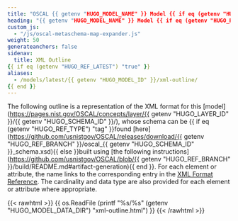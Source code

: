 ```yaml
---
title: "OSCAL {{ getenv "HUGO_MODEL_NAME" }} Model {{ if eq (getenv "HUGO_REF_VERSION") "develop" }}Development Snapshot{{ else }}{{ getenv "HUGO_REF_BRANCH" }}{{ end }} XML Format Outline"
heading: "{{ getenv "HUGO_MODEL_NAME" }} Model {{ if eq (getenv "HUGO_REF_VERSION") "develop" }}Development Snapshot{{ else }}{{ getenv "HUGO_REF_BRANCH" }}{{ end }} XML Format Outline"
custom_js:
  - "/js/oscal-metaschema-map-expander.js"
weight: 50
generateanchors: false
sidenav:
  title: XML Outline
{{ if eq (getenv "HUGO_REF_LATEST") "true" }}
aliases:
  - /models/latest/{{ getenv "HUGO_MODEL_ID" }}/xml-outline/
{{ end }}
---
```


The following outline is a representation of the XML format for this [model](https://pages.nist.gov/OSCAL/concepts/layer/{{ getenv "HUGO_LAYER_ID" }}/{{ getenv "HUGO_SCHEMA_ID" }}/),
whose schema can be {{ if eq (getenv "HUGO_REF_TYPE") "tag" }}found [here](https://github.com/usnistgov/OSCAL/releases/download/{{ getenv "HUGO_REF_BRANCH" }}/oscal_{{ getenv "HUGO_SCHEMA_ID" }}_schema.xsd){{ else }}built using [the following instructions](https://github.com/usnistgov/OSCAL/blob/{{ getenv "HUGO_REF_BRANCH" }}/build/README.md#artifact-generation){{ end }}.
For each element or attribute, the name links to the corresponding entry in the [XML Format Reference](../xml-reference/).
The cardinality and data type are also provided for each element or attribute where appropriate.

{{< rawhtml >}}
{{ os.ReadFile (printf "%s/%s" (getenv "HUGO_MODEL_DATA_DIR") "xml-outline.html") }}
{{< /rawhtml >}}